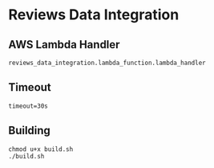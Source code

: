 # Reviews Data Integration

## AWS Lambda Handler

```
reviews_data_integration.lambda_function.lambda_handler
```

## Timeout

```
timeout=30s
```

## Building

```
chmod u+x build.sh
./build.sh
```